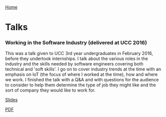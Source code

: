 [Home](..)

# Talks

### Working in the Software Industry (delivered at UCC 2016)
This was a talk given to UCC 3rd year undergraduates in February 2016, before they undertook internships. I talk about the various roles in the industry and the skills needed by software engineers covering both technical and 'soft skills'. I go on to cover industry trends at the time with an emphasis on IoT (the focus of where I worked at the time), how and where we work. I finished the talk with a Q&A and with questions for the audience to consider to help them determine the type of job they might like and the sort of company they would like to work for. 

[Slides](./The%20Role%20of%20the%20Architect.pptx)

[PDF](./published/Working%20in%20Software%20(UCC%2C%20Feb%202016).pdf)




